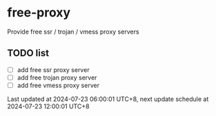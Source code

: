 
# free-proxy
Provide free ssr / trojan / vmess proxy servers


## TODO list
- [ ] add free ssr proxy server
- [ ] add free trojan proxy server
- [ ] add free vmess proxy server

Last updated at 2024-07-23 06:00:01 UTC+8, next update schedule at 2024-07-23 12:00:01 UTC+8

